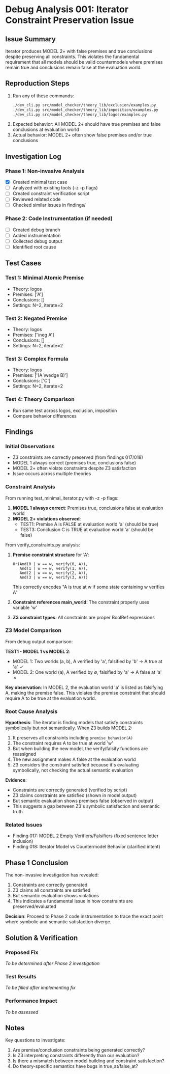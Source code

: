 # Debug Analysis 001: Iterator Constraint Preservation Issue

## Issue Summary

Iterator produces MODEL 2+ with false premises and true conclusions despite preserving all constraints. This violates the fundamental requirement that all models should be valid countermodels where premises remain true and conclusions remain false at the evaluation world.

## Reproduction Steps

1. Run any of these commands:
   ```bash
   ./dev_cli.py src/model_checker/theory_lib/exclusion/examples.py
   ./dev_cli.py src/model_checker/theory_lib/imposition/examples.py
   ./dev_cli.py src/model_checker/theory_lib/logos/examples.py
   ```
2. Expected behavior: All MODEL 2+ should have true premises and false conclusions at evaluation world
3. Actual behavior: MODEL 2+ often show false premises and/or true conclusions

## Investigation Log

### Phase 1: Non-invasive Analysis

- [x] Created minimal test case
- [ ] Analyzed with existing tools (-z -p flags)
- [ ] Created constraint verification script
- [ ] Reviewed related code
- [ ] Checked similar issues in findings/

### Phase 2: Code Instrumentation (if needed)

- [ ] Created debug branch
- [ ] Added instrumentation
- [ ] Collected debug output
- [ ] Identified root cause

## Test Cases

### Test 1: Minimal Atomic Premise
- Theory: logos
- Premises: ['A']
- Conclusions: []
- Settings: N=2, iterate=2

### Test 2: Negated Premise
- Theory: logos
- Premises: ['\\neg A']
- Conclusions: []
- Settings: N=2, iterate=2

### Test 3: Complex Formula
- Theory: logos
- Premises: ['(A \\wedge B)']
- Conclusions: ['C']
- Settings: N=2, iterate=2

### Test 4: Theory Comparison
- Run same test across logos, exclusion, imposition
- Compare behavior differences

## Findings

### Initial Observations
- Z3 constraints are correctly preserved (from findings 017/018)
- MODEL 1 always correct (premises true, conclusions false)
- MODEL 2+ often violate constraints despite Z3 satisfaction
- Issue occurs across multiple theories

### Constraint Analysis

From running test_minimal_iterator.py with -z -p flags:

1. **MODEL 1 always correct**: Premises true, conclusions false at evaluation world
2. **MODEL 2+ violations observed**:
   - TEST1: Premise A is FALSE at evaluation world 'a' (should be true)
   - TEST3: Conclusion C is TRUE at evaluation world 'a' (should be false)

From verify_constraints.py analysis:

1. **Premise constraint structure** for 'A':
   ```
   Or(And(0 | w == w, verify(0, A)),
      And(1 | w == w, verify(1, A)),
      And(2 | w == w, verify(2, A)),
      And(3 | w == w, verify(3, A)))
   ```
   This correctly encodes "A is true at w if some state containing w verifies A"

2. **Constraint references main_world**: The constraint properly uses variable 'w'

3. **Z3 constraint types**: All constraints are proper BoolRef expressions

### Z3 Model Comparison

From debug output comparison:

**TEST1 - MODEL 1 vs MODEL 2**:
- MODEL 1: Two worlds (a, b), A verified by 'a', falsified by 'b' → A true at 'a' ✓
- MODEL 2: One world (a), A verified by ∅, falsified by 'a' → A false at 'a' ✗

**Key observation**: In MODEL 2, the evaluation world 'a' is listed as falsifying A, making the premise false. This violates the premise constraint that should require A to be true at the evaluation world.

### Root Cause Analysis

**Hypothesis**: The iterator is finding models that satisfy constraints symbolically but not semantically. When Z3 builds MODEL 2:

1. It preserves all constraints including `premise_behavior(A)`
2. The constraint requires A to be true at world 'w'
3. But when building the new model, the verify/falsify functions are reassigned
4. The new assignment makes A false at the evaluation world
5. Z3 considers the constraint satisfied because it's evaluating symbolically, not checking the actual semantic evaluation

**Evidence**:
- Constraints are correctly generated (verified by script)
- Z3 claims constraints are satisfied (shown in model output)
- But semantic evaluation shows premises false (observed in output)
- This suggests a gap between Z3's symbolic satisfaction and semantic truth

### Related Issues
- Finding 017: MODEL 2 Empty Verifiers/Falsifiers (fixed sentence letter inclusion)
- Finding 018: Iterator Model vs Countermodel Behavior (clarified intent)

## Phase 1 Conclusion

The non-invasive investigation has revealed:
1. Constraints are correctly generated
2. Z3 claims all constraints are satisfied  
3. But semantic evaluation shows violations
4. This indicates a fundamental issue in how constraints are preserved/evaluated

**Decision**: Proceed to Phase 2 code instrumentation to trace the exact point where symbolic and semantic satisfaction diverge.

## Solution & Verification

### Proposed Fix
*To be determined after Phase 2 investigation*

### Test Results
*To be filled after implementing fix*

### Performance Impact
*To be assessed*

## Notes

Key questions to investigate:
1. Are premise/conclusion constraints being generated correctly?
2. Is Z3 interpreting constraints differently than our evaluation?
3. Is there a mismatch between model building and constraint satisfaction?
4. Do theory-specific semantics have bugs in true_at/false_at?